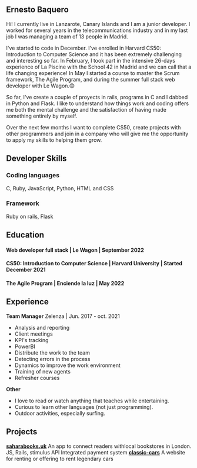 ## Ernesto Baquero

Hi! I currently live in Lanzarote, Canary Islands and I am a junior developer. I worked for several years in the telecommunications industry and in my last job I was managing a team of 13 people in Madrid. 

I've started to code in December. I've enrolled in Harvard CS50: Introduction to Computer Science and it has been extremely challenging and interesting so far. In February, I took part in the intensive 26-days experience of La Piscine with the School 42 in Madrid and we can call that a life changing experience! In May I started a course to master the Scrum framework, The Agile Program, and during the summer full stack web developer with Le Wagon.:blush:

So far, I've create a couple of proyects in rails, programs in C and I dabbed in Python and Flask. I like to understand how things work and coding offers me both the mental challenge and the satisfaction of having made something entirely by myself.

Over the next few months I want to complete CS50, create projects with other programmers and join in a company who will give me the opportunity to apply my skills to helping them grow. 


## Developer Skills

### Coding languages
C, Ruby, JavaScript, Python, HTML and CSS
### Framework
Ruby on rails, Flask


## Education

#### Web developer full stack | Le Wagon | September 2022
#### CS50: Introduction to Computer Science | Harvard University | Started December 2021
#### The Agile Program | Enciende la luz | May 2022


## Experience

**Team Manager** 
Zelenza | Jun. 2017 - oct. 2021  
* Analysis and reporting
* Client meetings
* KPI's tracking
* PowerBI
* Distribute the work to the team
* Detecting errors in the process
* Dynamics to improve the work environment
* Training of new agents
* Refresher courses


**Other**

* I love to read or watch anything that teaches
  while entertaining.
* Curious to learn other languages (not just
  programming).
* Outdoor activities, especially surfing.

## Projects
**[saharabooks.uk](saharabooks.uk)**
An app to connect readers withlocal bookstores in London.
JS, Rails, stimulus
API
Integrated payment system
**[classic-cars](https://classic-cars-app-amoores1.herokuapp.com/)**
A website for renting or offering to rent
legendary cars

